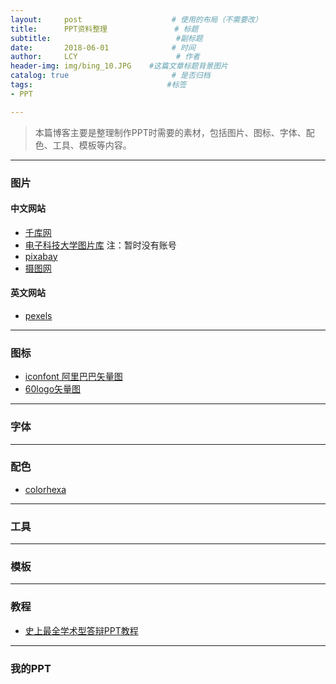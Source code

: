 ```yaml
---
layout:     post                    # 使用的布局（不需要改）
title:      PPT资料整理               # 标题 
subtitle:                            #副标题
date:       2018-06-01              # 时间
author:     LCY                      # 作者
header-img: img/bing_10.JPG    #这篇文章标题背景图片
catalog: true                       # 是否归档
tags:                              #标签
- PPT

---
```


> 本篇博客主要是整理制作PPT时需要的素材，包括图片、图标、字体、配色、工具、模板等内容。

---

### 图片
#### 中文网站
* [千库网](http://588ku.com/)
* [电子科技大学图片库](http://photo.uestc.edu.cn) 注：暂时没有账号
* [pixabay](https://pixabay.com/)
* [摄图网](http://699pic.com/)

#### 英文网站
* [pexels](https://www.pexels.com/)

---

### 图标
* [iconfont 阿里巴巴矢量图](http://iconfont.cn/?spm=a313x.7781069.1998910419.d4d0a486a)
* [60logo矢量图](http://www.60logo.com/)

---

### 字体

---

### 配色
* [colorhexa](https://www.colorhexa.com/)

---

### 工具

---

### 模板


---

### 教程
* [史上最全学术型答辩PPT教程](https://www.daizitouxiang.com/92/72852.html)

---

### 我的PPT
